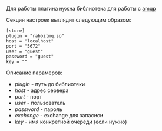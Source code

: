 Для работы плагина нужна библиотека для работы с [amqp](github.com/streadway/amqp)

Секция настроек выглядит следующим образом:

```
[store]
plugin = "rabbitmq.so"
host = "localhost"
port = "5672"
user = "guest"
password = "guest"
key = ""
```

Описание парамеров:

- *plugin* - путь до библиотеки
- *host* - адрес сервера
- *port* - порт
- *user* - пользователь
- *password* - пароль
- *exchange* - exchange для запасиси
- *key* - имя конкретной очереди (если нужно)

